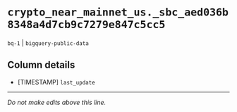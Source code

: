 # `crypto_near_mainnet_us._sbc_aed036b8348a4d7cb9c7279e847c5cc5`
`bq-1` | `bigquery-public-data`

## Column details
* [TIMESTAMP] `last_update`

-------------------------------------------------------------------------------
*Do not make edits above this line.*
